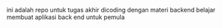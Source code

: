 ini adalah repo untuk tugas akhir dicoding dengan materi backend belajar membuat aplikasi back end untuk pemula
